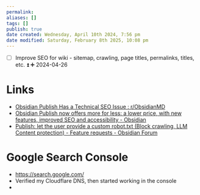 ```yaml
---
permalink:
aliases: []
tags: []
publish: true
date created: Wednesday, April 10th 2024, 7:56 pm
date modified: Saturday, February 8th 2025, 10:08 pm
---
```


- [ ] Improve SEO for wiki - sitemap, crawling, page titles, permalinks, titles, etc. ⏫ ➕ 2024-04-26

# Links

- [Obsidian Publish Has a Technical SEO Issue : r/ObsidianMD](https://www.reddit.com/r/ObsidianMD/comments/xib3m0/obsidian_publish_has_a_technical_seo_issue/)
- [Obsidian Publish now offers more for less: a lower price, with new features, improved SEO and accessibility - Obsidian](https://obsidian.md/blog/obsidian-publish-now-offers-more-for-less/)
- [Publish: let the user provide a custom robot.txt (Block crawling, LLM Content protection) - Feature requests - Obsidian Forum](https://forum.obsidian.md/t/publish-let-the-user-provide-a-custom-robot-txt-block-crawling-llm-content-protection/58140/5) 

# Google Search Console

- https://search.google.com/
- Verified my Cloudflare DNS, then started working in the console
- 